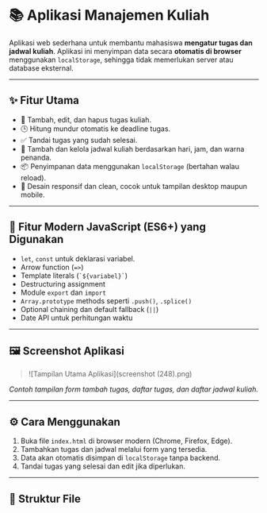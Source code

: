 # 📚 Aplikasi Manajemen Kuliah

Aplikasi web sederhana untuk membantu mahasiswa **mengatur tugas dan jadwal kuliah**. Aplikasi ini menyimpan data secara **otomatis di browser** menggunakan `localStorage`, sehingga tidak memerlukan server atau database eksternal.

---

## ✨ Fitur Utama

- 📝 Tambah, edit, dan hapus tugas kuliah.
- 🕒 Hitung mundur otomatis ke deadline tugas.
- ✅ Tandai tugas yang sudah selesai.
- 📅 Tambah dan kelola jadwal kuliah berdasarkan hari, jam, dan warna penanda.
- 📦 Penyimpanan data menggunakan `localStorage` (bertahan walau reload).
- 🎨 Desain responsif dan clean, cocok untuk tampilan desktop maupun mobile.

---

## 🧠 Fitur Modern JavaScript (ES6+) yang Digunakan

- `let`, `const` untuk deklarasi variabel.
- Arrow function (`=>`)
- Template literals (`` `${variabel}` ``)
- Destructuring assignment
- Module `export` dan `import`
- `Array.prototype` methods seperti `.push()`, `.splice()`
- Optional chaining dan default fallback (`||`)
- Date API untuk perhitungan waktu

---

## 🖼️ Screenshot Aplikasi

> ![Tampilan Utama Aplikasi](screenshot (248).png)

*Contoh tampilan form tambah tugas, daftar tugas, dan daftar jadwal kuliah.*

---

## ⚙️ Cara Menggunakan

1. Buka file `index.html` di browser modern (Chrome, Firefox, Edge).
2. Tambahkan tugas dan jadwal melalui form yang tersedia.
3. Data akan otomatis disimpan di `localStorage` tanpa backend.
4. Tandai tugas yang selesai dan edit jika diperlukan.

---

## 📁 Struktur File

